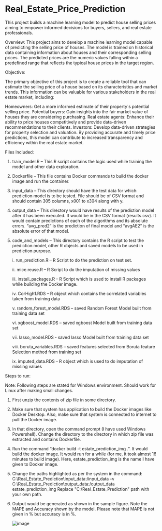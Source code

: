 # Real_Estate_Price_Prediction
This project builds a machine learning model to predict house selling prices aiming to empower informed decisions for buyers, sellers, and real estate professionals.

Overview:
This project aims to develop a machine learning model capable of predicting the selling price of houses. The model is trained on historical data containing information about houses and their corresponding selling prices. The predicted prices are the numeric values falling within a predefined range that reflects the typical house prices in the target region.

Objective:

The primary objective of this project is to create a reliable tool that can estimate the selling price of a house based on its characteristics and market trends. This information can be valuable for various stakeholders in the real estate market, including:

Homeowners: Get a more informed estimate of their property's potential selling price.
Potential buyers: Gain insights into the fair market value of houses they are considering purchasing.
Real estate agents: Enhance their ability to price houses competitively and provide data-driven recommendations to their clients.
Investors: Develop data-driven strategies for property selection and valuation.
By providing accurate and timely price predictions, this model can contribute to increased transparency and efficiency within the real estate market.

Files Included:
1. train_model.R – This R script contains the logic used while training the model and other data exploration.
2. Dockerfile – This file contains Docker commands to build the docker image and run the container.
3. input_data – This directory should have the test data for which prediction model is to be tested. File should be of CSV format and should contain 305 columns, x001 to x304 along with y.
4. output_data – This directory would have results of the prediction model after it has been executed. It would be in the CSV format (results.csv). It would contain predictions of each of the algorithms and its absolute errors. “avg_pred2” is the prediction of final model and “avgAE2” is the absolute error of that model.
5. code_and_models – This directory contains the R script to test the prediction model, other R objects and saved models to be used in prediction purpose.
   
   i. run_prediction.R – R Script to do the prediction on test set.
   
   ii. mice.reuse.R – R Script to do the imputation of missing values
   
   iii. install_packages.R – R Script which is used to install R packages while building the Docker image.
   
   iv. CorHigh1.RDS – R object which contains the correlated variables taken from training data
   
   v. random_forest_model.RDS – saved Random Forest Model built from training data set
   
   vi. xgboost_model.RDS – saved xgboost Model built from training data set
   
   vii. lasso_model.RDS - saved lasso Model built from training data set
   
   viii. boruta_variables.RDS – saved features selected from Boruta feature Selection method from training set
   
   ix. imputed_data.RDS – R object which is used to do imputation of missing values


Steps to run:

Note: Following steps are stated for Windows environment. Should work for Linux after making small changes.
1. First unzip the contents of zip file in some directory.
2. Make sure that system has application to build the Docker images like Docker Desktop. Also, make sure that system is connected to internet to pull the Docker image.
3. In that directory, open the command prompt (I have used Windows Powershell). Change the directory to the directory in which zip file was extracted and contains Dockerfile.
4. Run the command “docker build -t estate_prediction_img .”. It would build the docker image. It would run for a while (for me, it took almost 16 minutes to build image). Here, estate_prediction_img is the name I have given to Docker image.
5. Change the paths highlighted as per the system in the command:
   C:\Real_Estate_Prediction\input_data:/input_data -v C:\Real_Estate_Prediction\output_data:/output_data estate_prediction_img
   Replace "C:\Real_Estate_Prediction" path with your own path.
6. Output would be generated as shown in the sample figure.
   Note the MAPE and Accuracy shown by the model. Please note that MAPE is not given in % but accuracy is in %.


   ![image](https://github.com/user-attachments/assets/de22ef6a-f059-4346-b6d6-cd4f3e306551)


   

